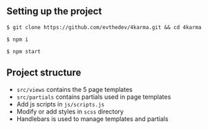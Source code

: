 ## Setting up the project

```
$ git clone https://github.com/evthedev/4karma.git && cd 4karma
```

```
$ npm i
```

```
$ npm start
```

## Project structure

* `src/views` contains the 5 page templates
* `src/partials` contains partials used in page templates
* Add js scripts in `js/scripts.js`
* Modify or add styles in `scss` directory
* Handlebars is used to manage templates and partials